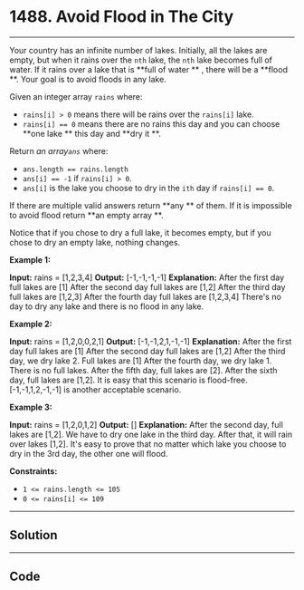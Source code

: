 # 1488. Avoid Flood in The City

---

Your country has an infinite number of lakes. Initially, all the lakes are empty, but when it rains over the `nth` lake, the `nth` lake becomes full of water. If it rains over a lake that is **full of water ** , there will be a **flood **. Your goal is to avoid floods in any lake.

Given an integer array `rains` where:

  * `rains[i] > 0` means there will be rains over the `rains[i]` lake.
  * `rains[i] == 0` means there are no rains this day and you can choose **one lake ** this day and **dry it **.



Return _an array`ans`_ where:

  * `ans.length == rains.length`
  * `ans[i] == -1` if `rains[i] > 0`.
  * `ans[i]` is the lake you choose to dry in the `ith` day if `rains[i] == 0`.



If there are multiple valid answers return **any ** of them. If it is impossible to avoid flood return **an empty array **.

Notice that if you chose to dry a full lake, it becomes empty, but if you chose to dry an empty lake, nothing changes.

 

**Example 1:**


**Input:** rains = [1,2,3,4]
**Output:** [-1,-1,-1,-1]
**Explanation:** After the first day full lakes are [1]
After the second day full lakes are [1,2]
After the third day full lakes are [1,2,3]
After the fourth day full lakes are [1,2,3,4]
There's no day to dry any lake and there is no flood in any lake.


**Example 2:**


**Input:** rains = [1,2,0,0,2,1]
**Output:** [-1,-1,2,1,-1,-1]
**Explanation:** After the first day full lakes are [1]
After the second day full lakes are [1,2]
After the third day, we dry lake 2. Full lakes are [1]
After the fourth day, we dry lake 1. There is no full lakes.
After the fifth day, full lakes are [2].
After the sixth day, full lakes are [1,2].
It is easy that this scenario is flood-free. [-1,-1,1,2,-1,-1] is another acceptable scenario.


**Example 3:**


**Input:** rains = [1,2,0,1,2]
**Output:** []
**Explanation:** After the second day, full lakes are  [1,2]. We have to dry one lake in the third day.
After that, it will rain over lakes [1,2]. It's easy to prove that no matter which lake you choose to dry in the 3rd day, the other one will flood.


 

**Constraints:**

  * `1 <= rains.length <= 105`
  * `0 <= rains[i] <= 109`

---

## Solution



---

## Code
```python


```